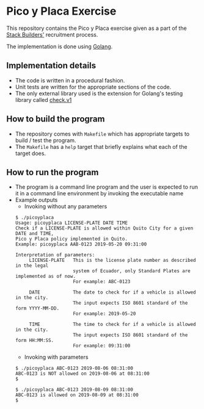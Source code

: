 # Pico y Placa Exercise

This repository contains the Pico y Placa exercise given as a part of the [Stack
Builders'][1] recruitment process.

The implementation is done using [Golang][2].

## Implementation details

 - The code is written in a procedural fashion.
 - Unit tests are written for the appropriate sections of the code.
 - The only external library used is the extension for Golang's testing library
   called [check.v1][3]

 ## How to build the program

 - The repository comes with `Makefile` which has appropriate targets to build /
   test the program.
 - The `Makefile` has a `help` target that briefly explains what each of the
   target does.

## How to run the program

- The program is a command line program and the user is expected to run it in
  a command line environment by invoking the executable name
- Example outputs
  - Invoking without any parameters
  ```
  $ ./picoyplaca
  Usage: picoyplaca LICENSE-PLATE DATE TIME
  Check if a LICENSE-PLATE is allowed within Quito City for a given DATE and TIME,
  Pico y Placa policy implemented in Quito.
  Example: picoyplaca AAB-0123 2019-05-20 09:31:00

  Interpretation of parameters:
       LICENSE-PLATE   This is the license plate number as described in the legal
                       system of Ecuador, only Standard Plates are implemented as of now.
                       For example: ABC-0123

       DATE            The date to check for if a vehicle is allowed in the city.
                       The input expects ISO 8601 standard of the form YYYY-MM-DD.
                       For example: 2019-05-20

       TIME            The time to check for if a vehicle is allowed in the city.
                       The input expects ISO 8601 standard of the form HH:MM:SS.
                       For example: 09:31:00
  ```
  - Invoking with parameters
  ```
  $ ./picoyplaca ABC-0123 2019-08-06 08:31:00
  ABC-0123 is NOT allowed on 2019-08-06 at 08:31:00
  $
  ```
  ```
  $ ./picoyplaca ABC-0123 2019-08-09 08:31:00
  ABC-0123 is allowed on 2019-08-09 at 08:31:00
  $
  ```

[1]: https://www.stackbuilders.com/
[2]: https://golang.org
[3]: https://gopkg.in/check.v1
